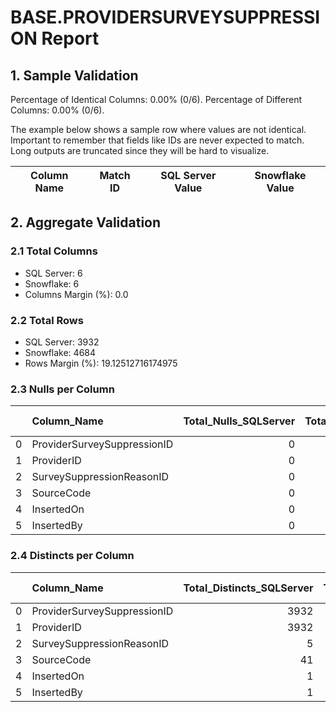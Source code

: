 # BASE.PROVIDERSURVEYSUPPRESSION Report

## 1. Sample Validation

Percentage of Identical Columns: 0.00% (0/6).
Percentage of Different Columns: 0.00% (0/6).

The example below shows a sample row where values are not identical. Important to remember that fields like IDs are never expected to match. Long outputs are truncated since they will be hard to visualize.

| Column Name   | Match ID   | SQL Server Value   | Snowflake Value   |
|---------------|------------|--------------------|-------------------|

## 2. Aggregate Validation

### 2.1 Total Columns
- SQL Server: 6
- Snowflake: 6
- Columns Margin (%): 0.0

### 2.2 Total Rows
- SQL Server: 3932
- Snowflake: 4684
- Rows Margin (%): 19.12512716174975

### 2.3 Nulls per Column
|    | Column_Name                 |   Total_Nulls_SQLServer |   Total_Nulls_Snowflake |   Margin (%) |
|---:|:----------------------------|------------------------:|------------------------:|-------------:|
|  0 | ProviderSurveySuppressionID |                       0 |                       0 |            0 |
|  1 | ProviderID                  |                       0 |                       0 |            0 |
|  2 | SurveySuppressionReasonID   |                       0 |                       0 |            0 |
|  3 | SourceCode                  |                       0 |                       0 |            0 |
|  4 | InsertedOn                  |                       0 |                       0 |            0 |
|  5 | InsertedBy                  |                       0 |                       0 |            0 |

### 2.4 Distincts per Column
|    | Column_Name                 |   Total_Distincts_SQLServer |   Total_Distincts_Snowflake |   Margin (%) |
|---:|:----------------------------|----------------------------:|----------------------------:|-------------:|
|  0 | ProviderSurveySuppressionID |                        3932 |                        4684 |         19.1 |
|  1 | ProviderID                  |                        3932 |                        4484 |         14   |
|  2 | SurveySuppressionReasonID   |                           5 |                           6 |         20   |
|  3 | SourceCode                  |                          41 |                          44 |          7.3 |
|  4 | InsertedOn                  |                           1 |                           1 |          0   |
|  5 | InsertedBy                  |                           1 |                           1 |          0   |
